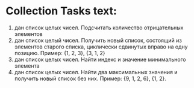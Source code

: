 # Collection Tasks text:
1. дан список целых чисел. Подсчитать количество отрицательных элементов
2. дан список целый чисел. Получить новый список, состоящий из элементов старого списка, циклически сдвинутых вправо на одну позицию. 
Пример: {1, 2, 3}, {3, 1, 2}
3. дан список целых чисел. Найти индекс и значение минимального элемента
4. дан список целых чисел. Найти два максимальных значения и получить новый список без них. 
Пример: {9, 1, 2, 6}, {1, 2}. 
